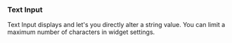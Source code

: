 
### Text Input

Text Input displays and let's you directly alter a string value. You can limit a maximum number of characters in widget settings.